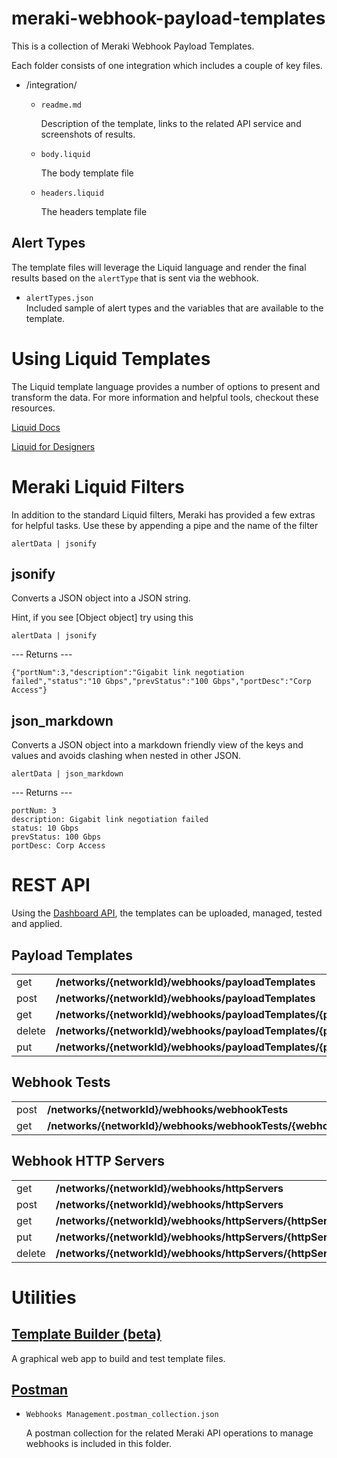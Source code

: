 # meraki-webhook-payload-templates

This is a collection of Meraki Webhook Payload Templates. 

Each folder consists of one integration which includes a couple of key files.

- /integration/

    - `readme.md`

        Description of the template, links to the related API service and screenshots of results.

    - `body.liquid`

        The body template file

    - `headers.liquid` 

        The headers template file


## Alert Types

The template files will leverage the Liquid language and render the final results based on the `alertType` that is sent via the webhook.

- `alertTypes.json`   
    Included sample of alert types and the variables that are available to the template. 



# Using Liquid Templates

The Liquid template language provides a number of options to present and transform the data. For more information and helpful tools, checkout these resources.

[Liquid Docs](https://shopify.github.io/liquid/) 


[Liquid for Designers](https://github.com/Shopify/liquid/wiki/Liquid-for-Designers) 


# Meraki Liquid Filters 


In addition to the standard Liquid filters, Meraki has provided a few extras for helpful tasks. Use these by appending a pipe and the name of the filter 



`alertData | jsonify`



## jsonify 


Converts a JSON object into a JSON string.

Hint, if you see [Object object] try using this



`alertData | jsonify`

--- Returns ---

```
{"portNum":3,"description":"Gigabit link negotiation failed","status":"10 Gbps","prevStatus":"100 Gbps","portDesc":"Corp Access"}
```


## json_markdown 


Converts a JSON object into a markdown friendly view of the keys and values and avoids clashing when nested in other JSON.



`alertData | json_markdown`

--- Returns ---
```
portNum: 3
description: Gigabit link negotiation failed
status: 10 Gbps
prevStatus: 100 Gbps
portDesc: Corp Access
```

# REST API 

Using the [Dashboard API](https://developer.cisco.com/meraki/api-v1/), the templates can be uploaded, managed, tested and applied. 

## Payload Templates 

<table>
  <tr>
   <td>get
   </td>
   <td><strong>/networks/{networkId}/webhooks/payloadTemplates</strong>
   </td>
   <td>getNetworkWebhooksPayloadTemplates
   </td>
  </tr>
  <tr>
   <td>post
   </td>
   <td><strong>/networks/{networkId}/webhooks/payloadTemplates</strong>
   </td>
   <td>createNetworkWebhooksPayloadTemplate
   </td>
  </tr>
  <tr>
   <td>get
   </td>
   <td><strong>/networks/{networkId}/webhooks/payloadTemplates/{payloadTemplateId}</strong>
   </td>
   <td>getNetworkWebhooksPayloadTemplate
   </td>
  </tr>
  <tr>
   <td>delete
   </td>
   <td><strong>/networks/{networkId}/webhooks/payloadTemplates/{payloadTemplateId}</strong>
   </td>
   <td>deleteNetworkWebhooksPayloadTemplate
   </td>
  </tr>
  <tr>
   <td>put
   </td>
   <td><strong>/networks/{networkId}/webhooks/payloadTemplates/{payloadTemplateId}</strong>
   </td>
   <td>updateNetworkWebhooksPayloadTemplate
   </td>
  </tr>
</table>

## Webhook Tests 

<table>
  <tr>
   <td>post
   </td>
   <td><strong>/networks/{networkId}/webhooks/webhookTests</strong>
   </td>
   <td>createNetworkWebhooksWebhookTest
   </td>
  </tr>
  <tr>
   <td>get
   </td>
   <td><strong>/networks/{networkId}/webhooks/webhookTests/{webhookTestId}</strong>
   </td>
   <td>getNetworkWebhooksWebhookTest
   </td>
  </tr>
</table>

## Webhook HTTP Servers 

<table>
  <tr>
   <td>get
   </td>
   <td><strong>/networks/{networkId}/webhooks/httpServers</strong>
   </td>
   <td>getNetworkWebhooksHttpServers
   </td>
  </tr>
  <tr>
   <td>post
   </td>
   <td><strong>/networks/{networkId}/webhooks/httpServers</strong>
   </td>
   <td>createNetworkWebhooksHttpServer
   </td>
  </tr>
  <tr>
   <td>get
   </td>
   <td><strong>/networks/{networkId}/webhooks/httpServers/{httpServerId}</strong>
   </td>
   <td>getNetworkWebhooksHttpServer
   </td>
  </tr>
  <tr>
   <td>put
   </td>
   <td><strong>/networks/{networkId}/webhooks/httpServers/{httpServerId}</strong>
   </td>
   <td>updateNetworkWebhooksHttpServer
   </td>
  </tr>
  <tr>
   <td>delete
   </td>
   <td><strong>/networks/{networkId}/webhooks/httpServers/{httpServerId}</strong>
   </td>
   <td>deleteNetworkWebhooksHttpServer
   </td>
  </tr>
</table>

# Utilities 

## [Template Builder (beta)](https://webhook-builder-vpfmunhy6a-uc.a.run.app/) 

A graphical web app to build and test template files. 
    
## [Postman](https://postman.com/)

- `Webhooks Management.postman_collection.json`

    A postman collection for the related Meraki API operations to manage webhooks is included in this folder.
